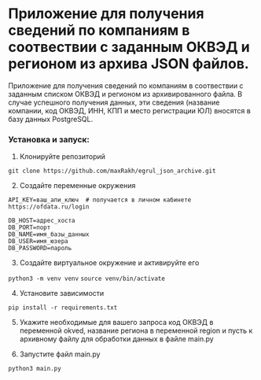 # Приложение для получения сведений по компаниям в соотвествии с заданным ОКВЭД и регионом из архива JSON файлов. 

Приложение для получения сведений по компаниям в соотвествии с заданным списком ОКВЭД и регионом из архивированного файла.
В случае успешного получения данных, эти сведения (название компании, код ОКВЭД, ИНН, КПП и место регистрации ЮЛ) вносятся в базу данных PostgreSQL.

### Установка и запуск:

1. Клонируйте репозиторий

`git clone https://github.com/maxRakh/egrul_json_archive.git`

2. Создайте переменные окружения

```
API_KEY=ваш_апи_ключ  # получается в личном кабинете https://ofdata.ru/login
  
DB_HOST=адрес_хоста
DB_PORT=порт  
DB_NAME=имя_базы_данных 
DB_USER=имя_юзера 
DB_PASSWORD=пароль
```

3. Создайте виртуальное окружение и активируйте его

`python3 -m venv venv`
`source venv/bin/activate`


4. Установите зависимости

`pip install -r requirements.txt`

5. Укажите необходимые для вашего запроса код ОКВЭД в переменной okved, название региона в переменной region и пусть к архивному файлу для обработки данных в файле main.py

6. Запустите файл main.py

`python3 main.py`
